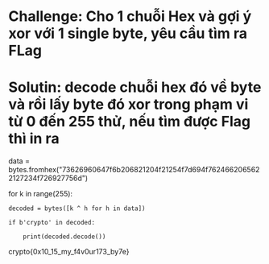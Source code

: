 # Challenge: Cho 1 chuỗi Hex và gợi ý xor với 1 single byte, yêu cầu tìm ra FLag
# Solutin: decode chuỗi hex đó về byte và rồi lấy byte đó xor trong phạm vi từ 0 đến 255 thử, nếu tìm được Flag thì in ra

data = bytes.fromhex("73626960647f6b206821204f21254f7d694f7624662065622127234f726927756d")

for k in range(255):

    decoded = bytes([k ^ h for h in data])
    
    if b'crypto' in decoded:
    
        print(decoded.decode())

crypto{0x10_15_my_f4v0ur173_by7e}
